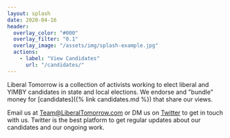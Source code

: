 ```yaml
---
layout: splash
date: 2020-04-16
header:
  overlay_color: "#000"
  overlay_filter: "0.1"
  overlay_image: "/assets/img/splash-example.jpg"
  actions:
    - label: "View Candidates"
      url: "/candidates/"
---
```

Liberal Tomorrow is a collection of activists working to elect liberal and YIMBY candidates in state and local elections. We endorse and "bundle" money for [candidates]({% link candidates.md %}) that share our views.

Email us at [Team@LiberalTomorrow.com](mailto:Team@LiberalTomorrow.com) or DM us on [Twitter](https://twitter.com/LiberalTomorrow) to get in touch with us. Twitter is the best platform to get regular updates about our candidates and our ongoing work.
